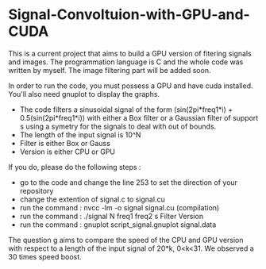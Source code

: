 # Signal-Convoltuion-with-GPU-and-CUDA

This is a current project that aims to build a GPU version of fitering signals and images. The programmation language is C and the whole code was written by myself. The image filtering part will be added soon. 

In order to run the code, you must possess a GPU and have cuda installed. You'll also need gnuplot to display the graphs.

- The code filters a sinusoidal signal of the form (sin(2pi\*freq1\*i) + 0.5(sin(2pi\*freq1\*i)) with either a Box filter or a Gaussian filter of support s using a symetry for the signals to deal with out of bounds.
- The length of the input signal is 10^N
- Filter is either Box or Gauss
- Version is either CPU or GPU


If you do, please do the following steps :
- go to the code and change the line 253 to set the direction of your repository
- change the extention of signal.c to signal.cu
- run the command : nvcc -lm -o signal signal.cu (compilation)
- run the command : ./signal N freq1 freq2 s Filter Version
- run the command : gnuplot script_signal.gnuplot signal.data

The question g aims to compare the speed of the CPU and GPU version with respect to a length of the input signal of 20*k, 0<k<31. We observed a 30 times speed boost.
